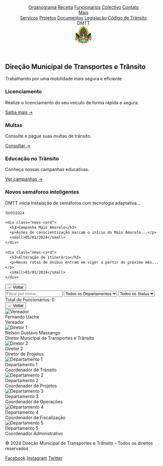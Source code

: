 <html><head><base href="https://camiloduvane.github.io/DMTT/"><title>DMTT - Direção Municipal de Transportes e Trânsito</title><meta charset="UTF-8"><meta name="viewport" content="width=device-width, initial-scale=1">
<style>
:root {
  --primary: #1a4b8c;
  --secondary: #e63946;
  --light: #f1faee;
  --dark: #1d3557;
  --gray: #457b9d;
}

* {
  margin: 0;
  padding: 0;
  box-sizing: border-box;
  font-family: 'Segoe UI', sans-serif;
}

body {
  background: var(--light);
  color: var(--dark);
  line-height: 1.6;
}

.header {
  background: var(--primary);
  color: white;
  padding: 1rem;
  position: sticky;
  top: 0;
  z-index: 100;
  box-shadow: 0 2px 5px rgba(0,0,0,0.2);
}

.nav {
  max-width: 1200px;
  margin: 0 auto;
  display: flex;
  justify-content: space-between;
  align-items: center;
}

.logo {
  display: flex;
  align-items: center;
  gap: 1rem;
}

.logo-text {
  font-size: 1.5rem;
  font-weight: bold;
}

.logo-image {
  width: 60px;
  height: 60px;
  border-radius: 50%;
  overflow: hidden;
  background: #fff;
}

.logo-image img {
  width: 100%;
  height: 100%;
  object-fit: cover;
}

.nav-links {
  display: flex;
  gap: 2rem;
  position: relative;
}

.nav-links a {
  color: white;
  text-decoration: none;
  transition: color 0.3s;
}

.dropdown {
  position: relative;
  display: inline-block;
}

.dropdown-content {
  display: none;
  position: absolute;
  background-color: var(--primary);
  min-width: 200px; /* Increased width for code */
  box-shadow: 0px 8px 16px 0px rgba(0,0,0,0.2);
  z-index: 1;
  border-radius: 4px;
  top: 100%;
  right: 0;
}

.dropdown-content a {
  color: white;
  padding: 12px 16px;
  text-decoration: none;
  display: block;
  white-space: pre-wrap; /* Allow code to wrap */
  font-family: 'Courier New', monospace; /* Better font for code */
}

.dropdown:hover .dropdown-content {
  display: block;
}

.dropdown-content a:hover {
  background-color: var(--gray);
}

.hero {
  background: linear-gradient(rgba(0,0,0,0.5), rgba(0,0,0,0.5)), url('banner.jpg');
  background-size: cover;
  background-position: center;
  height: 60vh;
  display: flex;
  align-items: center;
  justify-content: center;
  color: white;
  text-align: center;
}

.hero h1 {
  font-size: 3rem;
  margin-bottom: 1rem;
}

.quick-links {
  display: grid;
  grid-template-columns: repeat(auto-fit, minmax(250px, 1fr));
  gap: 2rem;
  padding: 4rem 2rem;
  max-width: 1200px;
  margin: 0 auto;
}

.quick-link-card {
  background: white;
  padding: 2rem;
  border-radius: 8px;
  box-shadow: 0 2px 5px rgba(0,0,0,0.1);
  transition: transform 0.3s;
}

.quick-link-card:hover {
  transform: translateY(-5px);
}

.news-section {
  background: var(--primary);
  color: white;
  padding: 4rem 2rem;
}

.news-grid {
  display: grid;
  grid-template-columns: repeat(auto-fit, minmax(300px, 1fr));
  gap: 2rem;
  max-width: 1200px;
  margin: 0 auto;
}

.news-card {
  background: white;
  color: var(--dark);
  padding: 1.5rem;
  border-radius: 8px;
}

.footer {
  background: var(--dark);
  color: white;
  padding: 2rem;
  text-align: center;
}

.social-links {
  display: flex;
  justify-content: center;
  gap: 1rem;
  margin-top: 1rem;
}

.social-links a {
  color: white;
  text-decoration: none;
}

@media (max-width: 768px) {
  .nav {
    flex-direction: column;
    gap: 1rem;
  }
  
  .nav-links {
    flex-direction: column;
    align-items: center;
  }
  
  .hero h1 {
    font-size: 2rem;
  }
}

/* Add new styles for employee section */
.employee-section {
  display: none;
  position: fixed;
  top: 0;
  left: 0;
  width: 100%;
  height: 100%;
  background: var(--light);
  z-index: 1000;
  padding: 2rem;
  overflow-y: auto;
}

.employee-section.active {
  display: block;
}

.back-button {
  position: fixed;
  top: 1rem;
  left: 1rem;
  padding: 0.5rem 1rem;
  background: var(--primary);
  color: white;
  border: none;
  border-radius: 4px;
  cursor: pointer;
  z-index: 1001;
}

.back-button:hover {
  background: var(--dark);
}

.filters {
  display: flex;
  gap: 1rem;
  margin: 2rem auto;
  max-width: 1200px;
  padding: 0 1rem;
}

.filters input,
.filters select {
  padding: 0.5rem;
  border: 1px solid #ddd;
  border-radius: 4px;
  font-size: 1rem;
}

.filters input {
  flex: 1;
}

.employee-count {
  max-width: 1200px;
  margin: 1rem auto;
  padding: 0 1rem;
  font-weight: bold;
  color: var(--primary);
  font-size: 1.1em;
}

.employee-list {
  max-width: 1200px;
  margin: 0 auto;
  padding: 0 1rem;
}

.employee-item {
  background: white;
  margin-bottom: 1rem;
  border-radius: 8px;
  box-shadow: 0 2px 5px rgba(0,0,0,0.1);
}

.employee-header {
  padding: 1rem;
  cursor: pointer;
  display: flex;
  justify-content: space-between;
  align-items: center;
}

.employee-header:hover {
  background: #f5f5f5;
}

.employee-details {
  display: none;
  padding: 1rem;
  border-top: 1px solid #eee;
}

.employee-details.active {
  display: block;
}

.employee-grid {
  display: grid;
  grid-template-columns: repeat(auto-fit, minmax(300px, 1fr));
  gap: 2rem;
  max-width: 1200px;
  margin: 3rem auto;
}

.employee-card {
  background: white;
  padding: 1.5rem;
  border-radius: 8px;
  box-shadow: 0 2px 5px rgba(0,0,0,0.1);
  display: grid;
  grid-template-columns: 100px 1fr;
  gap: 1.5rem;
}

.employee-card img {
  width: 100px;
  height: 100px;
  border-radius: 50%;
  object-fit: cover;
}

.employee-info {
  display: grid;
  gap: 0.5rem;
}

.employee-info h3 {
  margin-bottom: 0.5rem;
  color: var(--primary);
}

.info-row {
  display: grid;
  grid-template-columns: 120px 1fr;
  gap: 1rem;
  font-size: 0.9rem;
  border-bottom: 1px solid #eee;
  padding: 0.5rem 0;
}

.info-label {
  font-weight: bold;
  color: var(--gray);
}

.status-active {
  color: #2ecc71;
  font-weight: bold;
}

/* Add to existing CSS */
.org-section {
  display: none;
  position: fixed;
  top: 0;
  left: 0;
  width: 100%;
  height: 100%;
  background: linear-gradient(135deg, #f5f7fa 0%, #c3cfe2 100%);
  z-index: 1000;
  padding: 2rem;
  overflow-y: auto;
}

.org-section.active {
  display: block;
}

.org-chart {
  display: flex;
  flex-direction: column;
  align-items: center;
  gap: 30px; /* Reduce vertical gap between levels */
  padding: 60px 20px 30px 20px; /* Reduce top/bottom padding */
  max-width: 1400px;
  margin: 0 auto;
}

.level {
  display: flex;
  flex-wrap: wrap;
  gap: 15px; /* Reduce horizontal gap between boxes */
  justify-content: center;
  padding: 0 20px;
}

.level::after {
  content: '';
  position: absolute;
  bottom: -15px; /* Reduce vertical connector height */
  left: 50%;
  transform: translateX(-50%);
  width: 2px;
  height: 15px;
  background: rgba(0,0,0,0.1);
}

.level:last-child::after {
  display: none;
}

.box {
  background: white;
  border-radius: 20px;
  padding: 15px; /* Reduce padding */
  width: 180px; /* Make boxes slightly smaller */
  text-align: center;
  box-shadow: 0 15px 30px rgba(0,0,0,0.1);
  transition: all 0.3s ease;
  border: 1px solid rgba(0,0,0,0.05);
}

.box:hover {
  transform: translateY(-8px);
  box-shadow: 0 20px 40px rgba(0,0,0,0.15);
}

.avatar {
  width: 80px; /* Make avatars smaller */
  height: 80px;
  border-radius: 50%;
  margin: 0 auto 10px;
  overflow: hidden;
  border: 4px solid #4CAF50;
  box-shadow: 0 5px 15px rgba(0,0,0,0.2);
}

.name {
  font-size: 1.1em; /* Slightly smaller font */
  font-weight: 600;
  color: #2c3e50;
  margin-bottom: 5px;
}

.position {
  font-size: 0.9em; /* Slightly smaller font */
  color: #4CAF50;
  font-weight: 500;
  margin-bottom: 8px;
}

.contact-info {
  font-size: 0.9em;
  color: #666;
  padding-top: 10px;
  border-top: 1px solid #eee;
  margin-top: 10px;
  line-height: 1.6;
}
</style>
</head>
<body>

<header class="header">
  <nav class="nav">
    <div class="nav-links">
      <a href="https://camiloduvane.github.io/Orgranograma/">Organograma</a>
      <a href="https://camiloduvane.github.io/Receitas/">Receita</a>
      <a href="https://camiloduvane.github.io/Funcionarios/">Funcionarios</a>
      <a href="https://camiloduvane.github.io/Colectivo/">Colectivo</a>
      <a href="https://dmtt.gov.br/contato">Contato</a>
      <div class="dropdown">
        <a href="javascript:void(0)" style="cursor: pointer;">Mais</a>
        <div class="dropdown-content">
          <a href="https://dmtt.gov.br/servicos">Serviços</a>
          <a href="https://dmtt.gov.br/projetos">Projetos</a>
          <a href="https://dmtt.gov.br/documentos">Documentos</a>
          <a href="https://dmtt.gov.br/legislacao">Legislação</a>
          <a href="https://dmtt.gov.br/codigo" style="border-top: 1px solid rgba(255,255,255,0.1);">
            Código de Trânsito
          </a>
        </div>
      </div>
    </div>
    <div class="logo">
      <div class="logo-text">DMTT</div>
      <div class="logo-image">
        <img alt="Logo DMTT - Direção Municipal de Transportes e Trânsito" src="DMTT.bmp" width="60" height="60">
      </div>
    </div>
  </nav>
</header>

<section class="hero">
  <div>
    <h1>Direção Municipal de Transportes e Trânsito</h1>
    <p>Trabalhando por uma mobilidade mais segura e eficiente</p>
  </div>
</section>

<section class="quick-links">
  <div class="quick-link-card">
    <h3>Licenciamento</h3>
    <p>Realize o licenciamento do seu veículo de forma rápida e segura.</p>
    <a href="https://dmtt.gov.br/licenciamento">Saiba mais →</a>
  </div>
  
  <div class="quick-link-card">
    <h3>Multas</h3>
    <p>Consulte e pague suas multas de trânsito.</p>
    <a href="https://dmtt.gov.br/multas">Consultar →</a>
  </div>
  
  <div class="quick-link-card">
    <h3>Educação no Trânsito</h3>
    <p>Conheça nossas campanhas educativas.</p>
    <a href="https://dmtt.gov.br/educacao">Ver campanhas →</a>
  </div>
</section>

<section class="news-section">
  <div class="news-grid">
    <div class="news-card">
      <h3>Novos semáforos inteligentes</h3>
      <p>DMTT inicia instalação de semáforos com tecnologia adaptativa...</p>
      <small>10/01/2024</small>
    </div>
    
    <div class="news-card">
      <h3>Campanha Maio Amarelo</h3>
      <p>Ações de conscientização marcam o início do Maio Amarelo...</p>
      <small>05/01/2024</small>
    </div>
    
    <div class="news-card">
      <h3>Alteração de itinerário</h3>
      <p>Novas rotas de ônibus entram em vigor a partir do próximo mês...</p>
      <small>03/01/2024</small>
    </div>
  </div>
</section>

<div id="employeeSection" class="employee-section">
  <button class="back-button" onclick="hideEmployees()">← Voltar</button>
  
  <div class="filters">
    <input type="text" id="nameFilter" placeholder="Filtrar por nome...">
    <select id="departmentFilter">
      <option value="">Todos os Departamentos</option>
      <option value="Vereação">Vereação</option>
      <option value="Direcção">Direcção</option>
      <option value="Departamento de Administração e Recursos Humanos">DARHF</option>
      <option value="Departamento de Licenciamento">DL</option>
      <option value="Departamento de Operações e Transitio">DOT</option>
      <option value="Departamento de Transportes Público">DTP</option>
      <option value="Secretaria">Secretaria</option>
    </select>
    <select id="statusFilter">
      <option value="">Todos os Status</option>
      <option value="Ativo">Ativo</option>
      <option value="Inativo">Inativo</option>
      <option value="Ferias">De Férias</option>


    </select>
  </div>

  <div class="employee-count">
    Total de Funcionários: <span id="employeeCount">0</span>
  </div>

  <div class="employee-list">
    <!-- Employee items will be generated by JavaScript -->
  </div>
</div>

<div id="orgSection" class="org-section">
  <button class="back-button" onclick="hideOrg()">← Voltar</button>
  
  <div class="org-chart">
    <!-- Vereador Level -->
    <div class="level">
      <div class="box">
        <div class="avatar">
          <img src="vereador.jpg" alt="Vereador">
        </div>
        <div class="name">Fernando Uache</div>
        <div class="position">Vereador</div>
        <div class="contact-info" style="display: none;">
          <p>Email: vereador@example.com</p>
          <p>Telefone: (+258) 1234-5678</p>
        </div>
      </div>
    </div>
    <!-- Director Level -->
    <div class="level">
      <div class="box">
        <div class="avatar">
          <img src="diretor1.jpg" alt="Diretor 1">
        </div>
        <div class="name">Nelson Gustavo Massango</div>
        <div class="position">Diretor Municipal de Transportes e Trânsito</div>
        <div class="contact-info" style="display: none;">
          <p>Email: diretor1@example.com</p>
          <p>Telefone: (+258) 2345-6789</p>
        </div>
      </div>
      <div class="box">
        <div class="avatar">
          <img src="diretor2.jpg" alt="Diretor 2">
        </div>
        <div class="name">Diretor 2</div>
        <div class="position">Diretor de Projetos</div>
        <div class="contact-info" style="display: none;">
          <p>Email: diretor2@example.com</p>
          <p>Telefone: (11) 3456-7890</p>
        </div>
      </div>
    </div>
    <!-- Department Level -->
    <div class="level">
      <div class="box">
        <div class="avatar">
          <img src="departamento1.jpg" alt="Departamento 1">
        </div>
        <div class="name">Departamento 1</div>
        <div class="position">Coordenador de Trânsito</div>
        <div class="contact-info" style="display: none;">
          <p>Email: dep.transito@example.com</p>
          <p>Telefone: (11) 4567-8901</p>
        </div>
      </div>
      <div class="box">
        <div class="avatar">
          <img src="departamento2.jpg" alt="Departamento 2">
        </div>
        <div class="name">Departamento 2</div>
        <div class="position">Coordenador de Projetos</div>
        <div class="contact-info" style="display: none;">
          <p>Email: dep.projetos@example.com</p>
          <p>Telefone: (11) 5678-9012</p>
        </div>
      </div>
      <div class="box">
        <div class="avatar">
          <img src="departamento3.jpg" alt="Departamento 3">
        </div>
        <div class="name">Departamento 3</div>
        <div class="position">Coordenador de Operações</div>
        <div class="contact-info" style="display: none;">
          <p>Email: dep.operacoes@example.com</p>
          <p>Telefone: (11) 6789-0123</p>
        </div>
      </div>
      <div class="box">
        <div class="avatar">
          <img src="departamento4.jpg" alt="Departamento 4">
        </div>
        <div class="name">Departamento 4</div>
        <div class="position">Coordenador de Fiscalização</div>
        <div class="contact-info" style="display: none;">
          <p>Email: dep.fiscalizacao@example.com</p>
          <p>Telefone: (11) 7890-1234</p>
        </div>
      </div>
      <div class="box">
        <div class="avatar">
          <img src="departamento5.jpg" alt="Departamento 5">
        </div>
        <div class="name">Departamento 5</div>
        <div class="position">Coordenador Administrativo</div>
        <div class="contact-info" style="display: none;">
          <p>Email: dep.admin@example.com</p>
          <p>Telefone: (11) 8901-2345</p>
        </div>
      </div>
    </div>
  </div>
</div>

<footer class="footer">
  <p>© 2024 Direção Municipal de Transportes e Trânsito - Todos os direitos reservados</p>
  <div class="social-links">
    <a href="https://facebook.com/dmtt">Facebook</a>
    <a href="https://instagram.com/dmtt">Instagram</a>
    <a href="https://twitter.com/dmtt">Twitter</a>
  </div>
</footer>

<script>
// Adiciona comportamento de scroll suave aos links
document.querySelectorAll('a[href^="#"]').forEach(anchor => {
  anchor.addEventListener('click', function (e) {
    const href = this.getAttribute('href');
    if (href === '#') return;
    
    e.preventDefault();
    const target = document.querySelector(href);
    if (target) {
      target.scrollIntoView({
        behavior: 'smooth'
      });
    }
  });
});

// Adiciona classe active ao link atual na navegação
const currentLocation = location.href;
const menuItems = document.querySelectorAll('.nav-links a');
menuItems.forEach(link => {
  if(link.href === currentLocation) {
    link.classList.add('active');
  }
});

// Function to show employee section
function showEmployees() {
  document.getElementById('employeeSection').classList.add('active');
  document.body.style.overflow = 'hidden';
}

// Function to hide employee section
function hideEmployees() {
  document.getElementById('employeeSection').classList.remove('active');
  document.body.style.overflow = 'auto';
}

// Update the Funcionarios link to trigger the employee section
document.querySelector('a[href="https://camiloduvane.github.io/Funcionarios/"]').addEventListener('click', function(e) {
  e.preventDefault();
  showEmployees();
});

// Function to show org section
function showOrg() {
  document.getElementById('orgSection').classList.add('active');
  document.body.style.overflow = 'hidden';
}

// Function to hide org section
function hideOrg() {
  document.getElementById('orgSection').classList.remove('active');
  document.body.style.overflow = 'auto';
}

// Add click handler for organogram link
document.querySelector('a[href="https://camiloduvane.github.io/Orgranograma/"]').addEventListener('click', function(e) {
  e.preventDefault();
  showOrg();
});

// Add the showDetails function from original code
function showDetails(element) {
  const contactInfo = element.querySelector('.contact-info');
  contactInfo.style.display = contactInfo.style.display === 'block' ? 'none' : 'block';
}

// Add this to your existing JavaScript
const employees = [
  {
    id: 1,
    name: 'Fernando Uache',
    photo: 'fernandouache.jpg',
    position: 'Vereador',
    category: 'Técnico Superior N1',
    education: '...Por preencher...',
    location: 'Pacio',
    department: 'Vereação',
    status: 'Ativo'
  },
  {
    id: 2,
    name: 'Nelson Gustavo Massango',
    photo: 'nelsongustavomassango.jpg',
    position: 'Director',
    category: 'Técnico Suprior N1',
    education: 'Estatística',
    location: 'Direcção',
    department: 'Direcção',
    status: 'Ativo'
  },
  {
    id: 3,
    name: 'Carlos Vilanculos',
    photo: 'camiloduvane.jpg',
    position: 'Chefe de Departamento',
    category: 'Supervisor N2',
    education: 'Contabilidade e Auditoria',
    location: 'DARHF',
    department: 'Departamento de Administração e Recursos Humanos',
    status: 'Ativo'
  },
  {
    id: 4,
    name: 'Amilton Tembe',
    photo: 'camiloduvane.jpg',
    position: 'Chefe de Departamento',
    category: 'Ensino Geral',
    education: 'Técnico',
    location: 'DL',
    department: 'Departamento de Licenciamento',
    status: 'Ativo'
  },
{
    id: 5,
    name: 'Vasco Nhaquila',
    photo: 'camiloduvane.jpg',
    position: 'Chefe de Departamento',
    category: 'Supervisor N1',
    education: 'Administração Pública',
    location: 'DTP',
    department: 'Departamento de Transportes Público',
    status: 'Ativo'
  },
{
    id: 6,
    name: 'Baltazar Hilário Nhacumbe',
    photo: 'camiloduvane.jpg',
    position: 'Chefe de Departamento',
    category: 'Supervisor N1',
    education: 'Administração Pública',
    location: 'DOT',
    department: 'Departamento de Operações e Transitio',
    status: 'Ativo'
  },
{
    id: 7,
    name: 'Safo Charles Mahumana',
    photo: 'camiloduvane.jpg',
    position: 'Chefe de Recepção',
    category: 'Supervisor N1',
    education: 'Administração Pública',
    location: 'DARHF',
    department: 'Departamento de Administração e Recursos Humanos',
    status: 'Ativo'
  },
  {
    id: 8,
    name: 'José Chiau',
    photo: 'camiloduvane.jpg',
    position: 'Chefe da Secretaria',
    category: 'Supervisor N1',
    education: 'Administração Pública',
    location: 'Secretaria',
    department: 'Secretaria',
    status: 'Ativo'
  },
  {
    id: 9,
    name: 'Ana Paula Francisco Muchanga',
    photo: 'camiloduvane.jpg',
    position: 'Secretaria Executiva',
    category: 'Técnica Profissional',
    education: 'Contabilidade',
    location: 'Pacio',
    department: 'Vereação',
    status: 'Ativo'
  },
  {
    id: 10,
    name: 'Silvia Laurinda Tembe  Machié',
    photo: 'camiloduvane.jpg',
    position: 'Secretaria Executiva',
    category: 'Técnica Profissional',
    education: 'Administração Pública',
    location: 'Secretaria',
    department: 'Departamento de Administração e Recursos Humanos',
    status: 'Ativo'
  },
  {
    id: 11,
    name: 'Camilo Wiliamo Duvane',
    photo: 'camiloduvane.jpg',
    position: 'Técnico',
    category: 'Supervisor N1',
    education: 'Contabilidade e Auditoria',
    location: 'Direcção',
    department: 'Departamento de Administração e Recursos Humanos',
    status: 'Ativo'
  },
  {
    id: 12,
    name: 'Nome',
    photo: 'camiloduvane.jpg',
    position: 'Chefe da Secretaria',
    category: 'Supervisor N1',
    education: 'Administração Pública',
    location: 'Secretaria',
    department: 'Departamento de Administração e Recursos Humanos',
    status: 'Ativo'
  },

  
];

function renderEmployees(filteredEmployees = employees) {
  const employeeList = document.querySelector('.employee-list');
  // Update employee count
  document.getElementById('employeeCount').textContent = filteredEmployees.length;
  
  employeeList.innerHTML = filteredEmployees.map(emp => `
    <div class="employee-item">
      <div class="employee-header" onclick="toggleDetails(${emp.id})">
        <span>${emp.name}</span>
        <span>${emp.department}</span>
      </div>
      <div class="employee-details" id="details-${emp.id}">
        <div class="employee-card">
          <img alt="Foto do funcionário ${emp.name}" src="${emp.photo}" width="100" height="100">
          <div class="employee-info">
            <h3>${emp.name}</h3>
            <div class="info-row">
              <span class="info-label">Cargo de Chefia:</span>
              <span>${emp.position}</span>
            </div>
            <div class="info-row">
              <span class="info-label">Categoria:</span>
              <span>${emp.category}</span>
            </div>
            <div class="info-row">
              <span class="info-label">Formação:</span>
              <span>${emp.education}</span>
            </div>
            <div class="info-row">
              <span class="info-label">Locação:</span>
              <span>${emp.location}</span>
            </div>
            <div class="info-row">
              <span class="info-label">Departamento:</span>
              <span>${emp.department}</span>
            </div>
            <div class="info-row">
              <span class="info-label">Status:</span>
              <span class="status-active">${emp.status}</span>
            </div>
          </div>
        </div>
      </div>
    </div>
  `).join('');
}

function toggleDetails(id) {
  const details = document.getElementById(`details-${id}`);
  details.classList.toggle('active');
}

function filterEmployees() {
  const nameFilter = document.getElementById('nameFilter').value.toLowerCase();
  const departmentFilter = document.getElementById('departmentFilter').value;
  const statusFilter = document.getElementById('statusFilter').value;

  const filtered = employees.filter(emp => {
    const matchName = emp.name.toLowerCase().includes(nameFilter);
    const matchDepartment = !departmentFilter || emp.department === departmentFilter;
    const matchStatus = !statusFilter || emp.status === statusFilter;
    return matchName && matchDepartment && matchStatus;
  });

  renderEmployees(filtered);
}

// Add event listeners for filters
document.getElementById('nameFilter').addEventListener('input', filterEmployees);
document.getElementById('departmentFilter').addEventListener('change', filterEmployees);
document.getElementById('statusFilter').addEventListener('change', filterEmployees);

// Initial render
renderEmployees();
</script>

</body></html>
